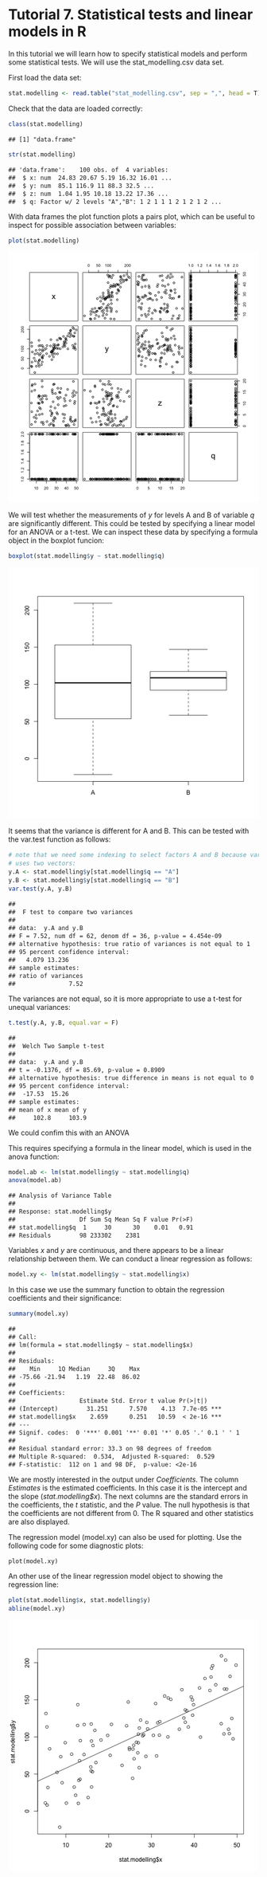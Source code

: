Tutorial 7. Statistical tests and linear models in R
====================================================

In this tutorial we will learn how to specify statistical models and perform some statistical tests. We will use the stat_modelling.csv data set.

First load the data set:

```r
stat.modelling <- read.table("stat_modelling.csv", sep = ",", head = T)
```


Check that the data are loaded correctly:

```r
class(stat.modelling)
```

```
## [1] "data.frame"
```

```r
str(stat.modelling)
```

```
## 'data.frame':	100 obs. of  4 variables:
##  $ x: num  24.83 20.67 5.19 16.32 16.01 ...
##  $ y: num  85.1 116.9 11 88.3 32.5 ...
##  $ z: num  1.04 1.95 10.18 13.22 17.36 ...
##  $ q: Factor w/ 2 levels "A","B": 1 2 1 1 1 2 1 2 1 2 ...
```


With data frames the plot function plots a pairs plot, which can be useful to inspect for possible association between variables:


```r
plot(stat.modelling)
```

![plot of chunk unnamed-chunk-3](figure/unnamed-chunk-3.png) 


We will test whether the measurements of *y* for levels A and B of variable *q* are significantly different. This could be tested by specifying a linear model for an ANOVA or a t-test. We can inspect these data by specifying a formula object in the boxplot funcion:



```r
boxplot(stat.modelling$y ~ stat.modelling$q)
```

![plot of chunk unnamed-chunk-4](figure/unnamed-chunk-4.png) 



It seems that the variance is different for A and B. This can be tested with the var.test function as follows:


```r
# note that we need some indexing to select factors A and B because var.test
# uses two vectors:
y.A <- stat.modelling$y[stat.modelling$q == "A"]
y.B <- stat.modelling$y[stat.modelling$q == "B"]
var.test(y.A, y.B)
```

```
## 
## 	F test to compare two variances
## 
## data:  y.A and y.B
## F = 7.52, num df = 62, denom df = 36, p-value = 4.454e-09
## alternative hypothesis: true ratio of variances is not equal to 1
## 95 percent confidence interval:
##   4.079 13.236
## sample estimates:
## ratio of variances 
##               7.52
```


The variances are not equal, so it is more appropriate to use a t-test for unequal variances:


```r
t.test(y.A, y.B, equal.var = F)
```

```
## 
## 	Welch Two Sample t-test
## 
## data:  y.A and y.B
## t = -0.1376, df = 85.69, p-value = 0.8909
## alternative hypothesis: true difference in means is not equal to 0
## 95 percent confidence interval:
##  -17.53  15.26
## sample estimates:
## mean of x mean of y 
##     102.8     103.9
```


We could confim this with an ANOVA

This requires specifying a formula in the linear model, which is used in the anova function:


```r
model.ab <- lm(stat.modelling$y ~ stat.modelling$q)
anova(model.ab)
```

```
## Analysis of Variance Table
## 
## Response: stat.modelling$y
##                  Df Sum Sq Mean Sq F value Pr(>F)
## stat.modelling$q  1     30      30    0.01   0.91
## Residuals        98 233302    2381
```



Variables *x* and *y* are continuous, and there appears to be a linear relationship between them. We can conduct a linear regression as follows:

```r
model.xy <- lm(stat.modelling$y ~ stat.modelling$x)
```

In this case we use the summary function to obtain the regression coefficients and their significance:


```r
summary(model.xy)
```

```
## 
## Call:
## lm(formula = stat.modelling$y ~ stat.modelling$x)
## 
## Residuals:
##    Min     1Q Median     3Q    Max 
## -75.66 -21.94   1.19  22.48  86.02 
## 
## Coefficients:
##                  Estimate Std. Error t value Pr(>|t|)    
## (Intercept)        31.251      7.570    4.13  7.7e-05 ***
## stat.modelling$x    2.659      0.251   10.59  < 2e-16 ***
## ---
## Signif. codes:  0 '***' 0.001 '**' 0.01 '*' 0.05 '.' 0.1 ' ' 1
## 
## Residual standard error: 33.3 on 98 degrees of freedom
## Multiple R-squared:  0.534,	Adjusted R-squared:  0.529 
## F-statistic:  112 on 1 and 98 DF,  p-value: <2e-16
```


We are mostly interested in the output under *Coefficients*. The column *Estimates* is the estimated coefficients. In this case it is the intercept and the slope (*stat.modelling$x*). The next columns are the standard errors in the coefficients, the *t* statistic, and the *P* value. The null hypothesis is that the coefficients are not different from 0. The R squared and other statistics are also displayed.

The regression model (model.xy) can also be used for plotting. Use the following code for some diagnostic plots:

```
plot(model.xy)
```

An other use of the linear regression model object to showing the regression line:


```r
plot(stat.modelling$x, stat.modelling$y)
abline(model.xy)
```

![plot of chunk unnamed-chunk-10](figure/unnamed-chunk-10.png) 

